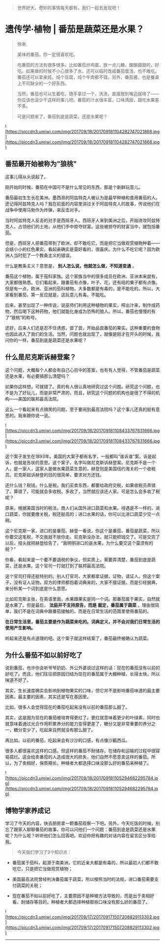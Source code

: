 > 世界好大，奇妙的事情每天都有，我们一起去发现吧！

# 遗传学·植物 | 番茄是蔬菜还是水果？

> 徐来
> 
> 美味的番茄，你一定很喜欢吃。
> 
> 吃番茄的方法有很多很多。比如番茄炒鸡蛋，放一点儿糖，酸酸甜甜的，好吃。如果做的时候不小心放多了水，还可以临时改成番茄蛋汤，也不难吃。番茄还可以拿来炖，炖个豆腐，炖个牛肉都不错。另外，番茄酱，也是餐桌上不可缺少的一个好东西。
> 
> 当然，番茄也可以生着吃，随手拿过一个，洗洗，直接放到嘴边就啃了——你应该也没少干这样的事儿吧。番茄的汁水很丰富，口味清甜，跟吃水果差不多。
> 
> 可是问题来了，番茄到底是蔬菜，还是水果呢？

![https://piccdn3.umiwi.com/img/201709/18/201709181104282747021866.jpg](https://piccdn3.umiwi.com/img/201709/18/201709181104282747021866.jpg)

## 番茄最开始被称为"狼桃"

这事儿得从头说起了。

刚开始的时候，番茄在中国可不是什么常见的东西，那是个新鲜玩意儿。

番茄最初生生长在美洲。墨西哥的阿兹特克人被认为是最早种植和食用番茄的人。还记得阿兹特克人吗？我在前面的内容里讲过关于阿兹特克人的故事，传说他们在战争中使用马勃作为炸弹，来反击对手。

当时阿兹特克人反击的对手是西班牙人。西班牙人来到美洲之后，开始进攻阿兹特克人，占领他们的土地，从他们手中掠夺财富。这些被掠夺的财富当中，就包括番茄。

但是，西班牙人把番茄带到了欧洲，却不敢吃它。而是把它当做观赏植物种着——会结小小的红色果实，看起来确实是蛮好看的，很喜庆。为什么不吃它呢？因为欧洲人当时犯了一个教条主义的错误。

什么是教条主义？意思是， **别人怎么说，他就怎么做，不知道变通** 。

番茄这个植物，属于茄科家族。这个家族当中的很多成员在欧洲、亚洲本来就有，大家都很熟悉。它们看起来，跟番茄有点像，叶子、花，还有结的果子都有点像。但是有一点，欧洲、亚洲的茄科植物，大多数都是有毒的，是不能吃的。所以，大家看到番茄，第一反应就是，这玩意儿有毒。不能吃。

后来，甚至出现了一种传说，说巫师们利用这种植物的果实，榨出汁来，制作成药物，然后喝下这种药物，他们就能化身成为恐怖的狼人。所以，番茄也慢慢的有了“狼桃”的称号。

还好，后来人们还是忍不住诱惑，尝了尝，开始品尝番茄的果实。这种重要的食物也因此进入了我们的生活。当然，问题也就出现了，就像是刚才在开头的时候，我问你的一样，番茄到底是蔬菜还是水果呢？

## 什么是尼克斯诉赫登案？

这个问题，大概每个人都会有自己心目中的答案，也有有人觉得，不管番茄是蔬菜还是水果，有必要搞那么清楚吗？

如果你这样想，可就错了。真的有人很认真地研究过这个问题。研究这个问题，也不是为了好玩儿，而是非常严肃的，而且，研究这个问题的机构也是很了不得的机构——美国的联邦最高法院。

这么一个看起来有点搞笑的问题，至于要闹到最高法院吗？这个事儿还真的挺有意思的。我来跟你说一说。

![https://piccdn3.umiwi.com/img/201709/18/201709181108433767831666.jpg](https://piccdn3.umiwi.com/img/201709/18/201709181108433767831666.jpg)

这个案子发生在1893年。美国的大案子都有名字，一般都叫“谁诉谁”案，诉是起诉，也就是告状的意思。这个案子，名字叫做尼克斯诉赫登案。尼克斯不是一个人，是一家人，这家人是做水果蔬菜生意的，赫登则是美国纽约海关的一个收税员。尼克斯起诉赫登的目的很简单，要求对方还钱。

还什么钱？税钱。什么是税，我们买卖东西，都要给政府交税，如果收税员弄错了、算错了，可能就会多收税，多收了，当然就应该还人家。可是怎么会多收了税呢？

原来，根据美国当时的税法，商人们从国外进口蔬菜和水果，待遇是不一样的，进口蔬菜，你就要缴关税，税还挺高的；进口水果的话，你可以比进口蔬菜少交一点税。

这个尼克斯一家，进口的是番茄。赫登一看说，你这个是番茄，番茄是蔬菜，所以你要交这笔税，不交我就不放你走。尼克斯没办法，就只能把钱交了。可是交完了以后，扭头就把赫登给告了，“我明明进口的是水果，为什么要交这个莫须有的税？”

你看，看起来是一个要不要退税的争议，但实质上，需要弄清楚，番茄到底是蔬菜，还是水果。这个官司一打就打到了联邦最高法院。

这个官司打得还挺特别的。别人打官司，大家都拿证据，证物，请证人。但这个案子，没有证人证物，双方的律师都抱着词典来的，大家不摆证据，而是引经据典，来分析某一个词到底是什么意思。

比如尼克斯主张，在英语里面，水果跟果实是同一个词。那番茄属于果实，自然就是水果了。但是最后， **法庭并不支持原告，而是**  **裁定，番茄属于蔬菜** 。理由很简单，我们不是在词典中跟番茄接触的，而是在日常生活的范围里使用番茄的。

 **在日常生活里，番茄主要是作为蔬菜来吃的。词典定义，并不会对我们日常生活的使用产生影响。**

听起来还是有点道理的吧。这个案子就这样结案了，番茄最终被确认为蔬菜。

## 为什么番茄不如以前好吃了

说到番茄，也许你会听爷爷奶奶、外公外婆说过这样的话：现在的番茄没有以前的好吃了。而且，他们往往把原因归结为现在的番茄属于大棚种植，长得太快，所以味道不好了。

其实，生长速度确实会影响到植物果实的口味，但它并不是影响番茄味道的最主要因素。最主要的因素，其实还是写在基因里。

比如，很多人会觉得现在的番茄吃起来没有以前的番茄那么甜了。

其实，这是因为现在的番茄被培育得更红了。更红就意味着更少的叶绿素，同时也就意味着通过光合作用积累养分的能力变得更差了，糖分又是非常重要的养分之一，糖分变少了，吃起来自然就没有那么甜了。

再比如，以前的番茄，吃起来会有沙沙的口感，有点像沙瓤西瓜。

很多人都很喜欢这样的口感。但这样的番茄不耐储存。在储存和运输的过程中很容易腐烂。这会给卖番茄的人造成很大的损失，他们自然不愿意卖这样的番茄。所以，为了卖相好，保质期长，种植者大都选择口味没那么好的番茄来种植了。

![https://piccdn3.umiwi.com/img/201709/18/201709181105294682295784.jpg](https://piccdn3.umiwi.com/img/201709/18/201709181105294682295784.jpg)

## 博物学家养成记

学习了今天的内容，快去厨房拿一颗番茄观察一下吧。另外，今天吃饭的时候，别忘了跟家人聊聊番茄的故事，你可以问他们一个问题：番茄到底是蔬菜还是水果呢？为什么呢？听听他们怎么回答吧。欢迎你把有趣的对话内容在留言区分享给我。

> 今天我们学习了3个知识点：

* 番茄属于茄科，起源于南美洲，它的近亲大都是有毒的，所以最初人们都不敢吃它，只是把它当做观赏植物；

* 美国最高法院曾经判决番茄属于蔬菜，所以按照当时的法规，进口番茄需要支付蔬菜的关税；

* 现在番茄不如以前好吃了，主要原因不是种植方法导致的，而是出于卖相好看、耐储存等目的，种植者大都选择种植那些口味没有那么好的番茄了。

![https://piccdn3.umiwi.com/img/201709/17/201709171507208829113302.jpg](https://piccdn3.umiwi.com/img/201709/17/201709171507208829113302.jpg)

---
